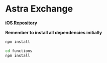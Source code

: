 # Astra Exchange

**[iOS Repository](https://github.com/kenmueller/astra-exchange-ios)**

**Remember to install all dependencies initially**

```bash
npm install
```

```bash
cd functions
npm install
```
